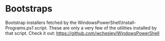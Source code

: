 # Bootstraps

Bootstrap installers fetched by the WindowsPowerShell\Install-Programs.ps1 script. These are only a very few of the utilities installed by that script. Check it out: https://github.com/wchesley/WindowsPowerShell
